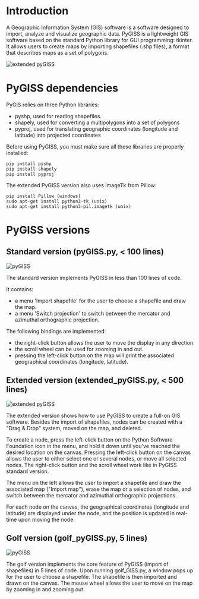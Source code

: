 # Introduction

A Geographic Information System (GIS) software is a software designed to import, analyze and visualize geographic data.
PyGISS is a lightweight GIS software based on the standard Python library for GUI programming: tkinter.
It allows users to create maps by importing shapefiles (.shp files), a format that describes maps as a set of polygons.

![extended pyGISS](https://github.com/afourmy/PyGISS/blob/master/images/extended_pyGISS.PNG)

# PyGISS dependencies

PyGIS relies on three Python libraries:

* pyshp, used for reading shapefiles.
* shapely, used for converting a multipolygons into a set of polygons
* pyproj, used for translating geographic coordinates (longitude and latitude) into projected coordinates

Before using PyGISS, you must make sure all these libraries are properly installed:

```
pip install pyshp
pip install shapely
pip install pyproj
```

The extended PyGISS version also uses ImageTk from Pillow:

```
pip install Pillow (windows)
sudo apt-get install python3-tk (unix)
sudo apt-get install python3-pil.imagetk (unix)
```

# PyGISS versions

## Standard version (pyGISS.py, < 100 lines)

![pyGISS](https://github.com/afourmy/PyGISS/blob/master/images/pyGISS.PNG)

The standard version implements PyGISS in less than 100 lines of code.

It contains:
* a menu 'Import shapefile' for the user to choose a shapefile and draw the map.
* a menu 'Switch projection' to switch between the mercator and azimuthal orthographic projection.

The following bindings are implemented:
* the right-click button allows the user to move the display in any direction
* the scroll wheel can be used for zooming in and out.
* pressing the left-click button on the map will print the associated geographical coordinates (longitude, latitude).

## Extended version (extended_pyGISS.py, < 500 lines)

![extended pyGISS](https://github.com/afourmy/PyGISS/blob/master/images/extended_pyGISS.PNG)

The extended version shows how to use PyGISS to create a full-on GIS software.
Besides the import of shapefiles, nodes can be created with a "Drag & Drop" system, moved on the map, and deleted.

To create a node, press the left-click button on the Python Software Foundation icon in the menu, and hold it down until you've reached the desired location on the canvas.
Pressing the left-click button on the canvas allows the user to either select one or several nodes, or move all selected nodes.
The right-click button and the scroll wheel work like in PyGISS standard version.

The menu on the left allows the user to import a shapefile and draw the associated map ("Import map"), erase the map or a selection of nodes, and switch between the mercator and azimuthal orthographic projections. 

For each node on the canvas, the geographical coordinates (longitude and latitude) are displayed under the node, and the position is updated in real-time upon moving the node.

## Golf version (golf_pyGISS.py, 5 lines)

![pyGISS](https://github.com/afourmy/PyGISS/blob/master/images/golf_pyGISS.PNG)

The golf version implements the core feature of PyGISS (import of shapefiles) in 5 lines of code. 
Upon running golf_GISS.py, a window pops up for the user to choose a shapefile.
The shapefile is then imported and drawn on the canvas. 
The mouse wheel allows the user to move on the map by zooming in and zooming out.